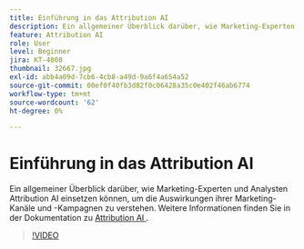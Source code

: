 ```yaml
---
title: Einführung in das Attribution AI
description: Ein allgemeiner Überblick darüber, wie Marketing-Experten und Analysten Attribution AI einsetzen können, um die Auswirkungen ihrer Marketing-Kanäle und -Kampagnen zu verstehen.
feature: Attribution AI
role: User
level: Beginner
jira: KT-4808
thumbnail: 32667.jpg
exl-id: abb4a09d-7cb6-4cb8-a49d-9a6f4a654a52
source-git-commit: 00ef0f40fb3d82f0c06428a35c0e402f46ab6774
workflow-type: tm+mt
source-wordcount: '62'
ht-degree: 0%

---
```


# Einführung in das Attribution AI

Ein allgemeiner Überblick darüber, wie Marketing-Experten und Analysten Attribution AI einsetzen können, um die Auswirkungen ihrer Marketing-Kanäle und -Kampagnen zu verstehen. Weitere Informationen finden Sie in der Dokumentation zu [Attribution AI ](https://experienceleague.adobe.com/docs/experience-platform/intelligent-services/attribution-ai/overview.html).

>[!VIDEO](https://video.tv.adobe.com/v/32667?learn=on)

